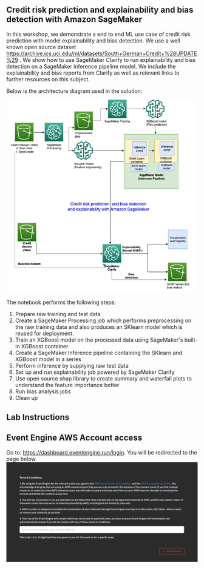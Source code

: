 ## Credit risk prediction and explainability and bias detection with Amazon SageMaker

In this workshop, we demonstrate a end to end ML use case of credit risk prediction with model explainability and bias detection. We use a well known open source dataset https://archive.ics.uci.edu/ml/datasets/South+German+Credit+%28UPDATE%29 .
We show how to use SageMaker Clarify to run explainability and bias detection on a SageMaker inference pipeline model. We include the explainability and bias reports from Clarify as well as relevant links to further resources on this subject.

Below is the architecture diagram used in the solution:

![alt text](clarify_inf_pipeline_arch.jpg)


The notebook performs the following steps:

1. Prepare raw training and test data
2. Create a SageMaker Processing job which performs preprocessing on the raw training data and also produces an SKlearn model which is reused for deployment.
3. Train an XGBoost model on the processed data using SageMaker's built-in XGBoost container
4. Create a SageMaker Inference pipeline containing the SKlearn and XGBoost model in a series
5. Perform inference by supplying raw test data
6. Set up and run explainability job powered by SageMaker Clarify
7. Use open source shap library to create summary and waterfall plots to understand the feature importance better
8. Run bias analysis jobs
9. Clean up


## Lab Instructions
## Event Engine AWS Account access
Go to: https://dashboard.eventengine.run/login. You will be redirected to the page below.
![alt text](static/1.png)


